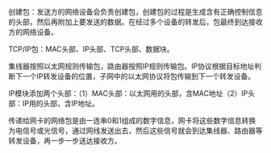 创建包：发送方的网络设备会负责创建包，创建包的过程是生成含有正确控制信息的头部，然后再附加上要发送的数据。在经过多个设备的转发后，包最终到达接收方的网络设备。

TCP/IP包：MAC头部、IP头部、TCP头部、数据块。

集线器按照以太网规则传输包，路由器按照IP规则传输包。IP协议根据目标地址判断下一个IP转发设备的位置，子网中的以太网协议将包传输到下一个转发设备。

IP模块添加两个头部：（1）MAC头部：以太网用的头部，含MAC地址（2）IP头部：IP用的头部，含IP地址。

传递给网卡的网络包是由一连串0和1组成的数字信息，网卡将这些数字信息转换为电信号或光信号，通过网线发送出去，然后这些信号就会到达集线器、路由器等转发设备，再一步一步送达接收方。
